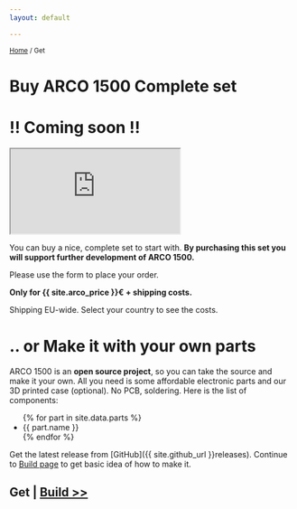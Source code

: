 ```yaml
---
layout: default

---
```

<small><a href="/">Home</a> / Get</small>


# Buy ARCO 1500 Complete set 
# !! Coming soon !!


<div class="embed-responsive embed-responsive-3by4 iframe-eshop float-left mr-3 mb-3">
    <iframe class="img-responsive" src="https://www.exitshop.cz/shops/9142/iframe/112"></iframe>
</div> 

You can buy a nice, complete set to start with. <strong>By purchasing this set you will support further development of ARCO 1500.</strong>

Please use the form to place your order. 

<strong>Only for {{ site.arco_price }}€ + shipping costs.</strong>

Shipping EU-wide. Select your country to see the costs.

<div class="clearfix"></div>

# .. or Make it with your own parts

ARCO 1500 is an **open source project**, so you can take the source and make it your own. All you need is some affordable electronic parts and our 3D printed case (optional). No PCB, soldering. Here is the list of components: 

<ul>
    {% for part in site.data.parts %}
        <li> {{ part.name }} </li>
    {% endfor %}
</ul>

Get the latest release from [GitHub]({{ site.github_url }}releases). Continue to [Build page](/build.html) to get basic idea of how to make it.


## Get | [Build >>](/build.html)
